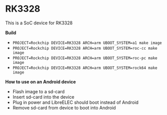 # RK3328

This is a SoC device for RK3328

**Build**

* `PROJECT=Rockchip DEVICE=RK3328 ARCH=arm UBOOT_SYSTEM=a1 make image`
* `PROJECT=Rockchip DEVICE=RK3328 ARCH=arm UBOOT_SYSTEM=roc-cc make image`
* `PROJECT=Rockchip DEVICE=RK3328 ARCH=arm UBOOT_SYSTEM=roc-pc make image`
* `PROJECT=Rockchip DEVICE=RK3328 ARCH=arm UBOOT_SYSTEM=rock64 make image`

**How to use on an Android device**
- Flash image to a sd-card
- Insert sd-card into the device
- Plug in power and LibreELEC should boot instead of Android
- Remove sd-card from device to boot into Android
